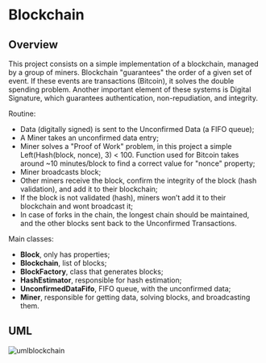# Blockchain

## Overview
This project consists on a simple implementation of a blockchain, managed by a group of miners. Blockchain "guarantees" the order of a given set of event. If these events are transactions (Bitcoin), it solves the double spending problem. Another important element of these systems is Digital Signature, which guarantees authentication, non-repudiation, and integrity.

Routine:
* Data (digitally signed) is sent to the Unconfirmed Data (a FIFO queue);
* A Miner takes an unconfirmed data entry;
* Miner solves a "Proof of Work" problem, in this project a simple Left(Hash(block, nonce), 3) < 100. Function used for Bitcoin takes around ~10 minutes/block to find a correct value for "nonce" property;
* Miner broadcasts block;
* Other miners receive the block, confirm the integrity of the block (hash validation), and add it to their blockchain;
* If the block is not validated (hash), miners won’t add it to their blockchain and wont broadcast it;
* In case of forks in the chain, the longest chain should be maintained, and the other blocks sent back to the Unconfirmed Transactions.

Main classes:
* __Block__, only has properties;
* __Blockchain__, list of blocks;
* __BlockFactory__, class that generates blocks;
* __HashEstimator__, responsible for hash estimation;
* __UnconfirmedDataFifo__, FIFO queue, with the unconfirmed data;
* __Miner__, responsible for getting data, solving blocks, and broadcasting them. 

## UML
![umlblockchain](https://user-images.githubusercontent.com/28269891/28410554-efd2c1b8-6d35-11e7-9da1-1839b397ee2f.png)


